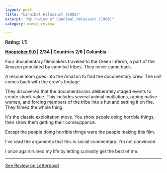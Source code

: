 ```yaml
---
layout: post
title: "Cannibal Holocaust (1980)"
excerpt: "My review of Cannibal Holocaust (1980)"
category: movie_review

---
```


**Rating:** 1/5

<b><a href="https://boxd.it/pOmcY" title="Hooptober 9.0">Hooptober 9.0</a> | 2/34 | Countries 2/6 | Columbia</b>

Four documentary filmmakers traveled to the Green Inferno, a part of the Amazon populated by cannibal tribes. They never came back.

A rescue team goes into the Amazon to find the documentary crew. The unit comes back with the crew's footage.

They discovered that the documentarians deliberately staged events to create shock value. This includes several animal mutilations, raping native women, and forcing members of the tribe into a hut and setting it on fire. They filmed the whole thing.

It's the classic exploitation move. You show people doing horrible things, then show them getting their comeuppance.

Except the people doing horrible things were the people making this film.

I've read the arguments that this is social commentary. I'm not convinced.

I once again ruined my life by letting curiosity get the best of me.

<hr>

[See Review on Letterboxd](https://boxd.it/56fL0V)
